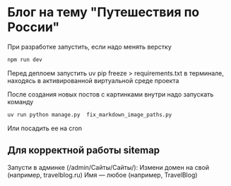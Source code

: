 # Блог на тему "Путешествия по России"

При разработке запустить, если надо менять верстку 
```bash
npm run dev
```
Перед деплоем запустить uv pip freeze > requirements.txt в терминале, находясь в активированной виртуальной среде проекта

После создания новых постов с картинками внутри надо запускать команду 
```bash
uv run python manage.py  fix_markdown_image_paths.py
```
Или посадить ее на cron

## Для корректной работы sitemap

Запусти в админке (/admin/Сайты/Сайты/):
Измени домен на свой (например, travelblog.ru)
Имя — любое (например, TravelBlog)
